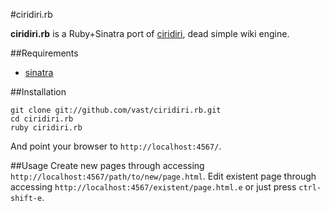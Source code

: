 #ciridiri.rb

__ciridiri.rb__ is a Ruby+Sinatra port of [ciridiri](http://vast.github.com/ciridiri/),
  dead simple wiki engine.

##Requirements

* [sinatra][]

##Installation

    git clone git://github.com/vast/ciridiri.rb.git
    cd ciridiri.rb
    ruby ciridiri.rb

And point your browser to `http://localhost:4567/`.

##Usage
Create new pages through accessing `http://localhost:4567/path/to/new/page.html`.
Edit existent page through accessing `http://localhost:4567/existent/page.html.e` or just press `ctrl-shift-e`.

[sinatra]: http://sinatrarb.com/
